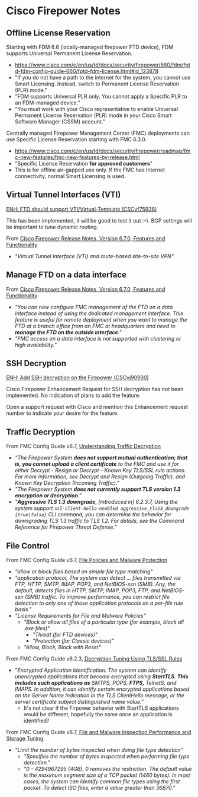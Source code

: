 # Cisco Firepower Notes

## Offline License Reservation

Starting with FDM 6.6 (locally-managed firepower FTD device), FDM supports Universal Permanent License Reservation. 

* https://www.cisco.com/c/en/us/td/docs/security/firepower/660/fdm/fptd-fdm-config-guide-660/fptd-fdm-license.html#id_123878
* "If you do not have a path to the internet for the system, you cannot use Smart Licensing. Instead, switch to Permanent License Reservation (PLR) mode."
* "FDM supports Universal PLR only. You cannot apply a Specific PLR to an FDM-managed device."
* "You must work with your Cisco representative to enable Universal Permanent License Reservation (PLR) mode in your Cisco Smart Software Manager (CSSM) account."

Centrally managed Firepower Management Center (FMC) deployments can use Specific License Reservation starting with FMC 6.3.0.

* https://www.cisco.com/c/en/us/td/docs/security/firepower/roadmap/fmc-new-features/fmc-new-features-by-release.html
* "Specific License Reservation **for approved customers**"
* This is for offline air-gapped use only. If the FMC has Internet connectivity, normal Smart Licensing is used.

## Virtual Tunnel Interfaces (VTI)

[ENH: FTD should support VTI/Virtual-Template (CSCvf75938)][5]

This has been implemented, it will be good to test it out :-). BGP settings will be important to tune dynamic routing.

From [Cisco Firepower Release Notes, Version 6.7.0, Features and Functionality][6]

* *"Virtual Tunnel Interface (VTI) and route-based site-to-site VPN"*

## Manage FTD on a data interface

From [Cisco Firepower Release Notes, Version 6.7.0, Features and Functionality][6]

* *"You can now configure FMC management of the FTD on a data interface instead of using the dedicated management interface. This feature is useful for remote deployment when you want to manage the FTD at a branch office from an FMC at headquarters and need to **manage the FTD on the outside interface**."*
* *"FMC access on a data interface is not supported with clustering or high availability."*

## SSH Decryption

[ENH: Add SSH decryption on the Firepower (CSCvj90930)][7]

Cisco Firepower Enhancement Request for SSH decryption has not been implemented. No indication of plans to add the feature.

Open a support request with Cisco and mention this Enhancement request number to indicate your desire for the feature.

## Traffic Decryption

From FMC Config Guide v6.7, [Understanding Traffic Decryption][1]

* *"The Firepower System **does not support mutual authentication; that is, you cannot upload a client
certificate** to the FMC and use it for either Decrypt - Resign or Decrypt - Known Key TLS/SSL rule 
actions. For more information, see Decrypt and Resign (Outgoing Traffic). and Known Key Decryption (Incoming Traffic)."*
* *"The Firepower System **does not currently support TLS version 1.3 encryption or decryption**."*
* *"**Aggressive TLS 1.3 downgrade**, [introduced in] 6.2.3.7, Using the system support `ssl-client-hello-enabled aggressive_tls13_downgrade {true|false}` 
CLI command, you can determine the behavior for downgrading TLS 1.3 traffic to TLS 1.2. For details, see the Command Reference for Firepower Threat Defense."*

## File Control

From FMC Config Guide v6.7, [File Policies and Malware Protection][2]

* *"allow or block files based on simple file type matching"*
* *"application protocol, The system can detect ... files transmitted via FTP, HTTP, SMTP, IMAP, POP3, and NetBIOS-ssn (SMB). 
Any, the default, detects files in HTTP, SMTP, IMAP, POP3, FTP, and NetBIOS-ssn (SMB) traffic. 
To improve performance, you can restrict file detection to only one of those application protocols on a per-file rule basis."*
* *"License Requirements for File and Malware Policies"*
  * *"Block or allow all files of a particular type (for example, block all .exe files)"*
    * *"Threat (for FTD devices)"*
    * *"Protection (for Classic devices)"*
  * *"Allow, Block, Block with Reset"*
  
From FMC Config Guide v6.2.3, [Decryption Tuning Using TLS/SSL Rules][4]

* "*Encrypted Application Identification. The system can identify unencrypted applications that become encrypted using **StartTLS. This includes such applications as** SMTPS, POPS, **FTPS,** TelnetS, and IMAPS. In addition, it can identify certain encrypted applications based on the Server Name Indication in the TLS ClientHello message, or the server certificate subject distinguished name value."*
  * It's not clear if the Firpower behavior with StartTLS applications would be different, hopefully the same once an application is identified?

From FMC Config Guide v6.7, [File and Malware Inspection Performance and Storage Tuning][3]
  
* *"Limit the number of bytes inspected when doing file type detection"* 
  * *"Specifies the number of bytes inspected when performing file type detection."*
  * *"0 - 4294967295 (4GB), 0 removes the restriction. The default value is the maximum segment size of a TCP packet (1460 bytes). 
  In most cases, the system can identify common file types using the first packet. To detect ISO files, enter a value greater than 36870."*


[1]: https://www.cisco.com/c/en/us/td/docs/security/firepower/670/configuration/guide/fpmc-config-guide-v67/understanding_traffic_decryption.html
[2]: https://www.cisco.com/c/en/us/td/docs/security/firepower/670/configuration/guide/fpmc-config-guide-v67/file_policies_and_advanced_malware_protection.html
[3]: https://www.cisco.com/c/en/us/td/docs/security/firepower/670/configuration/guide/fpmc-config-guide-v67/file_and_malware_inspection_performance_and_storage_tuning.html
[4]: https://www.cisco.com/c/en/us/td/docs/security/firepower/623/configuration/guide/fpmc-config-guide-v623/decryption_tuning_using_ssl_rules.html
[5]: https://bst.cloudapps.cisco.com/bugsearch/bug/CSCvf75938/
[6]: https://www.cisco.com/c/en/us/td/docs/security/firepower/670/relnotes/firepower-release-notes-670/m_features_functionality.html
[7]: https://bst.cloudapps.cisco.com/bugsearch/bug/CSCvj90930/
